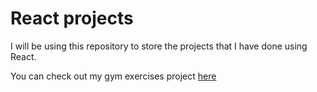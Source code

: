 # React projects

I will be using this repository to store the projects that I have done using React.

You can check out my gym exercises project <a href="gym-fitness-exercise.netlify.app">here</a>

